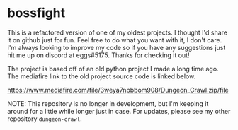 # bossfight

This is a refactored version of one of my oldest projects. I thought I'd share it on github just for fun. Feel free to do what you want with it, I don't care. I'm always looking to improve my code so if you have any suggestions just hit me up on discord at eggs#5175. Thanks for checking it out!

The project is based off of an old python project I made a long time ago. The mediafire link to the old project source code is linked below.

https://www.mediafire.com/file/3weya7npbbom908/Dungeon_Crawl.zip/file

NOTE: This repository is no longer in development, but I'm keeping it around for a little while longer just in case. For updates, please see my other repository `dungeon-crawl`.
